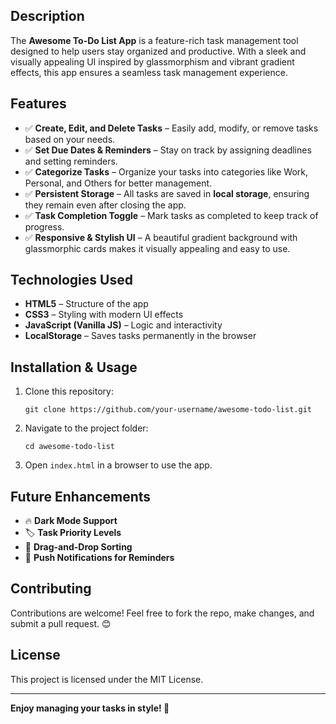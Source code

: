 <h2>Description</h2>
<p>The <strong>Awesome To-Do List App</strong> is a feature-rich task management tool designed to help users stay organized and productive. With a sleek and visually appealing UI inspired by glassmorphism and vibrant gradient effects, this app ensures a seamless task management experience.</p>

<h2>Features</h2>
<ul>
    <li>✅ <strong>Create, Edit, and Delete Tasks</strong> – Easily add, modify, or remove tasks based on your needs.</li>
    <li>✅ <strong>Set Due Dates & Reminders</strong> – Stay on track by assigning deadlines and setting reminders.</li>
    <li>✅ <strong>Categorize Tasks</strong> – Organize your tasks into categories like Work, Personal, and Others for better management.</li>
    <li>✅ <strong>Persistent Storage</strong> – All tasks are saved in <strong>local storage</strong>, ensuring they remain even after closing the app.</li>
    <li>✅ <strong>Task Completion Toggle</strong> – Mark tasks as completed to keep track of progress.</li>
    <li>✅ <strong>Responsive & Stylish UI</strong> – A beautiful gradient background with glassmorphic cards makes it visually appealing and easy to use.</li>
</ul>

<h2>Technologies Used</h2>
<ul>
    <li><strong>HTML5</strong> – Structure of the app</li>
    <li><strong>CSS3</strong> – Styling with modern UI effects</li>
    <li><strong>JavaScript (Vanilla JS)</strong> – Logic and interactivity</li>
    <li><strong>LocalStorage</strong> – Saves tasks permanently in the browser</li>
</ul>

<h2>Installation & Usage</h2>
<ol>
    <li>Clone this repository:</li>
    <pre><code>git clone https://github.com/your-username/awesome-todo-list.git</code></pre>
    <li>Navigate to the project folder:</li>
    <pre><code>cd awesome-todo-list</code></pre>
    <li>Open <code>index.html</code> in a browser to use the app.</li>
</ol>

<h2>Future Enhancements</h2>
<ul>
    <li>🔥 <strong>Dark Mode Support</strong></li>
    <li>🏷️ <strong>Task Priority Levels</strong></li>
    <li>🎯 <strong>Drag-and-Drop Sorting</strong></li>
    <li>🔔 <strong>Push Notifications for Reminders</strong></li>
</ul>

<h2>Contributing</h2>
<p>Contributions are welcome! Feel free to fork the repo, make changes, and submit a pull request. 😊</p>

<h2>License</h2>
<p>This project is licensed under the MIT License.</p>

<hr>
<p><strong>Enjoy managing your tasks in style! 🚀</strong></p>

